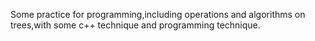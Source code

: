 Some practice for programming,including operations and algorithms on trees,with some c++ technique and programming technique.
